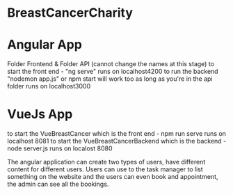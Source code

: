 # BreastCancerCharity

# Angular App
Folder Frontend & Folder API (cannot change the names at this stage)
to start the front end - "ng serve" runs on localhost4200
to run the backend "nodemon app.js" or npm start will work too as long as you're in the api folder runs on localhost3000

# VueJs App
to start the VueBreastCancer which is the front end - npm run serve runs on localhost 8081
to start the VueBreastCancerBackend which is the backend - node server.js runs on localost 8080

The angular application can create two types of users, have different content for different users. Users can use to the task manager to list something on the website and the users can even book and appointment, the admin can see all the bookings.
